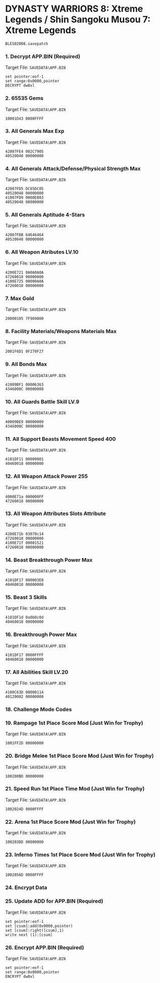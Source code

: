 #  DYNASTY WARRIORS 8: Xtreme Legends / Shin Sangoku Musou 7: Xtreme Legends 

`BLES02008.savepatch`

### 1. Decrypt APP.BIN (Required)

Target File: `SAVEDATA\APP.BIN`

```
set pointer:eof-1
set range:0x0000,pointer
DECRYPT dw8xl
```

### 2. 65535 Gems

Target File: `SAVEDATA\APP.BIN`

```
10001D43 0000FFFF
```

### 3. All Generals Max Exp

Target File: `SAVEDATA\APP.BIN`

```
42007FE4 002C7905
40520048 00000000
```

### 4. All Generals Attack/Defense/Physical Strength Max

Target File: `SAVEDATA\APP.BIN`

```
42007FD5 DC05DC05
40520048 00000000
41007FD9 0000E803
40520048 00000000
```

### 5. All Generals Aptitude 4-Stars

Target File: `SAVEDATA\APP.BIN`

```
42007FDB 64646464
40520048 00000000
```

### 6. All Weapon Atributes LV.10

Target File: `SAVEDATA\APP.BIN`

```
4200E721 0A0A0A0A
47260018 00000000
4100E725 00000A0A
47260018 00000000
```

### 7. Max Gold

Target File: `SAVEDATA\APP.BIN`

```
20000105 7F969800
```

### 8. Facility Materials/Weapons Materials Max

Target File: `SAVEDATA\APP.BIN`

```
2001F6D1 0F270F27
```

### 9. All Bonds Max

Target File: `SAVEDATA\APP.BIN`

```
41009BF1 00006363
4346000C 00000000
```

### 10. All Guards Battle Skill LV.9

Target File: `SAVEDATA\APP.BIN`

```
40009BE9 00000009
4346000C 00000000
```

### 11. All Support Beasts Movement Speed 400

Target File: `SAVEDATA\APP.BIN`

```
4101DF11 00009001
40460018 00000000
```

### 12. All Weapon Attack Power 255

Target File: `SAVEDATA\APP.BIN`

```
4000E71a 000000FF
47260018 00000000
```

### 13. All Weapon Attributes Slots Attribute

Target File: `SAVEDATA\APP.BIN`

```
4200E71b 03070c14
47260018 00000000
4100E71f 00001521
47260018 00000000
```

### 14. Beast Breakthrough Power Max

Target File: `SAVEDATA\APP.BIN`

```
4101DF17 000003E8
40460018 00000000
```

### 15. Beast 3 Skills

Target File: `SAVEDATA\APP.BIN`

```
4101DF1d 0a0b0c0d
40460018 00000000
```

### 16. Breakthrough Power Max

Target File: `SAVEDATA\APP.BIN`

```
4101DF17 0000FFFF
40460018 00000000
```

### 17. All Abilities Skill LV.20

Target File: `SAVEDATA\APP.BIN`

```
4100C63D 00000114
40120002 00000000
```

### 18. Challenge Mode Codes
### 19. Rampage 1st Place Score Mod (Just Win for Trophy)

Target File: `SAVEDATA\APP.BIN`

```
1001FF2D 00000000
```

### 20. Bridge Melee 1st Place Score Mod (Just Win for Trophy)

Target File: `SAVEDATA\APP.BIN`

```
100200BD 00000000
```

### 21. Speed Run 1st Place Time Mod (Just Win for Trophy)

Target File: `SAVEDATA\APP.BIN`

```
1002024D 0000FFFF
```

### 22. Arena 1st Place Score Mod (Just Win for Trophy)

Target File: `SAVEDATA\APP.BIN`

```
100203DD 00000000
```

### 23. Inferno Times 1st Place Score Mod (Just Win for Trophy)

Target File: `SAVEDATA\APP.BIN`

```
1002056D 0000FFFF
```

### 24. Encrypt Data
### 25. Update ADD for APP.BIN (Required)

Target File: `SAVEDATA\APP.BIN`

```
set pointer:eof-1
set [csum]:add(0x0000,pointer)
set [csum]:right([csum],1)
write next (1):[csum]
```

### 26. Encrypt APP.BIN (Required)

Target File: `SAVEDATA\APP.BIN`

```
set pointer:eof-1
set range:0x0000,pointer
ENCRYPT dw8xl
```

